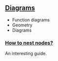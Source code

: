 ## [Diagrams](https://www.overleaf.com/learn/latex/TikZ_package)

* Function diagrams
* Geometry
* Diagrams

### [How to nest nodes?](https://tex.stackexchange.com/questions/85536/how-to-draw-nested-nodes)

An interesting guide.  